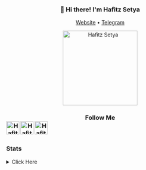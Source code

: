 
<h3 align="center">👋 Hi there! I'm Hafitz Setya</h3>
<p align="center">
  <a href="https://hafitzsetya.github.io">Website</a> •
  <a href="https://t.me/hafitzXD">Telegram</a>
</p>

<p align="left">

<p align="center"><a href="https://t.me/hafitzXD"><img src="https://telegra.ph/file/e961ac905faf8c8bd32b8.png" alt="Hafitz Setya" width="200" height="200"/></a></p>

<h3 align="center">Follow Me

<br/>
<a href="https://www.facebook.com/martin.rayendra">
  <img align="left" alt="Hafitz's Facebook" width="35px" src="https://image.flaticon.com/icons/svg/2111/2111342.svg" />
</a>
<a href="https://www.instagram.com/hafitzsetya_21">
  <img align="left" alt="Hafitz's Instagram" width="35px" src="https://image.flaticon.com/icons/svg/2111/2111421.svg" />
</a>
<a href="https://open.spotify.com/user/7wxw9ydcqjc4ta495h73jpcjf?si=qTLQmHMkRgGv2ktdCy6pLQ">
  <img align="left" alt="Hafitz's Spotify" width="35px" src="https://image.flaticon.com/icons/svg/2111/2111627.svg" />
</a>
<br /> <br />
</h3>

### Stats
<details>
  <summary>Click Here</summary>

![Hafitz's github stats](https://github-readme-stats.vercel.app/api?username=HafitzSetya&show_icons=true&hide_border=true)
